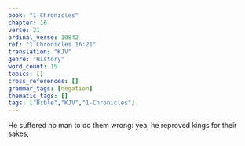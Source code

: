 ```yaml
---
book: "1 Chronicles"
chapter: 16
verse: 21
ordinal_verse: 10842
ref: "1 Chronicles 16:21"
translation: "KJV"
genre: "History"
word_count: 15
topics: []
cross_references: []
grammar_tags: [negation]
thematic_tags: []
tags: ["Bible","KJV","1-Chronicles"]
---
```

He suffered no man to do them wrong: yea, he reproved kings for their sakes,
